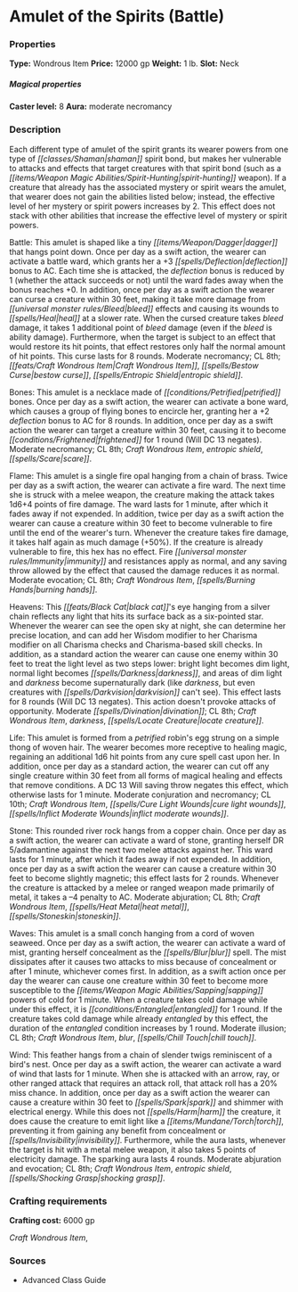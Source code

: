 ﻿---
Title: "Amulet of the Spirits (Battle)"
Type: "Wondrous Item"
Price: "12000 gp"
Weight: "1 lb."
Slot: "Neck"
Caster level: "8"
Aura: "moderate necromancy"
Description: |
  "Each different type of _amulet of the spirit_ grants its wearer powers from one type of shaman spirit bond, but makes her vulnerable to attacks and effects that target creatures with that spirit bond (such as a _spirit-hunting_ weapon). If a creature that already has the associated mystery or spirit wears the amulet, that wearer does not gain the abilities listed below; instead, the effective level of her mystery or spirit powers increases by 2. This effect does not stack with other abilities that increase the effective level of mystery or spirit powers.
  _Battle_: This amulet is shaped like a tiny dagger that hangs point down. Once per day as a swift action, the wearer can activate a battle ward, which grants her a +3 deflection bonus to AC. Each time she is attacked, the deflection bonus is reduced by 1 (whether the attack succeeds or not) until the ward fades away when the bonus reaches +0. In addition, once per day as a swift action the wearer can curse a creature within 30 feet, making it take more damage from bleed effects and causing its wounds to heal at a slower rate. When the cursed creature takes bleed damage, it takes 1 additional point of bleed damage (even if the bleed is ability damage). Furthermore, when the target is subject to an effect that would restore its hit points, that effect restores only half the normal amount of hit points. This curse lasts for 8 rounds. Moderate necromancy; CL 8th; Craft Wondrous Item, _bestow curse_, _entropic shield_.
  _Bones_: This amulet is a necklace made of petrified bones. Once per day as a swift action, the wearer can activate a bone ward, which causes a group of flying bones to encircle her, granting her a +2 deflection bonus to AC for 8 rounds. In addition, once per day as a swift action the wearer can target a creature within 30 feet, causing it to become frightened for 1 round (Will DC 13 negates). Moderate necromancy; CL 8th; Craft Wondrous Item, _entropic shield_, _scare_.
  _Flame_: This amulet is a single fire opal hanging from a chain of brass. Twice per day as a swift action, the wearer can activate a fire ward. The next time she is struck with a melee weapon, the creature making the attack takes 1d6+4 points of fire damage. The ward lasts for 1 minute, after which it fades away if not expended. In addition, twice per day as a swift action the wearer can cause a creature within 30 feet to become vulnerable to fire until the end of the wearer's turn. Whenever the creature takes fire damage, it takes half again as much damage (+50%). If the creature is already vulnerable to fire, this hex has no effect. Fire immunity and resistances apply as normal, and any saving throw allowed by the effect that caused the damage reduces it as normal. Moderate evocation; CL 8th; Craft Wondrous Item, _burning hands_.
  _Heavens_: This black cat's eye hanging from a silver chain reflects any light that hits its surface back as a six-pointed star. Whenever the wearer can see the open sky at night, she can determine her precise location, and can add her Wisdom modifier to her Charisma modifier on all Charisma checks and Charisma-based skill checks. In addition, as a standard action the wearer can cause one enemy within 30 feet to treat the light level as two steps lower: bright light becomes dim light, normal light becomes darkness, and areas of dim light and darkness become supernaturally dark (like darkness, but even creatures with darkvision can't see). This effect lasts for 8 rounds (Will DC 13 negates). This action doesn't provoke attacks of opportunity. Moderate divination; CL 8th; Craft Wondrous Item, _darkness_, _locate creature_.
  _Life_: This amulet is formed from a petrified robin's egg strung on a simple thong of woven hair. The wearer becomes more receptive to healing magic, regaining an additional 1d6 hit points from any cure spell cast upon her. In addition, once per day as a standard action, the wearer can cut off any single creature within 30 feet from all forms of magical healing and effects that remove conditions. A DC 13 Will saving throw negates this effect, which otherwise lasts for 1 minute. Moderate conjuration and necromancy; CL 10th; Craft Wondrous Item, _cure light wounds_, _inflict moderate wounds_.
  _Stone_: This rounded river rock hangs from a copper chain. Once per day as a swift action, the wearer can activate a ward of stone, granting herself DR 5/adamantine against the next two melee attacks against her. This ward lasts for 1 minute, after which it fades away if not expended. In addition, once per day as a swift action the wearer can cause a creature within 30 feet to become slightly magnetic; this effect lasts for 2 rounds. Whenever the creature is attacked by a melee or ranged weapon made primarily of metal, it takes a –4 penalty to AC. Moderate abjuration; CL 8th; Craft Wondrous Item, _heat metal_, _stoneskin_.
  _Waves_: This amulet is a small conch hanging from a cord of woven seaweed. Once per day as a swift action, the wearer can activate a ward of mist, granting herself concealment as the _blur_ spell. The mist dissipates after it causes two attacks to miss because of concealment or after 1 minute, whichever comes first. In addition, as a swift action once per day the wearer can cause one creature within 30 feet to become more susceptible to the sapping powers of cold for 1 minute. When a creature takes cold damage while under this effect, it is entangled for 1 round. If the creature takes cold damage while already entangled by this effect, the duration of the entangled condition increases by 1 round. Moderate illusion; CL 8th; Craft Wondrous Item, _blur_, _chill touch_.
  _Wind_: This feather hangs from a chain of slender twigs reminiscent of a bird's nest. Once per day as a swift action, the wearer can activate a ward of wind that lasts for 1 minute. When she is attacked with an arrow, ray, or other ranged attack that requires an attack roll, that attack roll has a 20% miss chance. In addition, once per day as a swift action the wearer can cause a creature within 30 feet to spark and shimmer with electrical energy. While this does not harm the creature, it does cause the creature to emit light like a torch, preventing it from gaining any benefit from concealment or invisibility. Furthermore, while the aura lasts, whenever the target is hit with a metal melee weapon, it also takes 5 points of electricity damage. The sparking aura lasts 4 rounds. Moderate abjuration and evocation; CL 8th; Craft Wondrous Item, _entropic shield_, _shocking grasp_."
Crafting cost: "6000 gp"
Sources: "['Advanced Class Guide']"
---

# Amulet of the Spirits (Battle)

### Properties

**Type:** Wondrous Item **Price:** 12000 gp **Weight:** 1 lb. **Slot:** Neck

##### Magical properties

**Caster level:** 8 **Aura:** moderate necromancy

### Description

Each different type of amulet of the spirit grants its wearer powers from one type of _[[classes/Shaman|shaman]]_ spirit bond, but makes her vulnerable to attacks and effects that target creatures with that spirit bond (such as a _[[items/Weapon Magic Abilities/Spirit-Hunting|spirit-hunting]]_ weapon). If a creature that already has the associated mystery or spirit wears the amulet, that wearer does not gain the abilities listed below; instead, the effective level of her mystery or spirit powers increases by 2. This effect does not stack with other abilities that increase the effective level of mystery or spirit powers.

Battle: This amulet is shaped like a tiny _[[items/Weapon/Dagger|dagger]]_ that hangs point down. Once per day as a swift action, the wearer can activate a battle ward, which grants her a +3 _[[spells/Deflection|deflection]]_ bonus to AC. Each time she is attacked, the _deflection_ bonus is reduced by 1 (whether the attack succeeds or not) until the ward fades away when the bonus reaches +0. In addition, once per day as a swift action the wearer can curse a creature within 30 feet, making it take more damage from _[[universal monster rules/Bleed|bleed]]_ effects and causing its wounds to _[[spells/Heal|heal]]_ at a slower rate. When the cursed creature takes _bleed_ damage, it takes 1 additional point of _bleed_ damage (even if the _bleed_ is ability damage). Furthermore, when the target is subject to an effect that would restore its hit points, that effect restores only half the normal amount of hit points. This curse lasts for 8 rounds. Moderate necromancy; CL 8th; _[[feats/Craft Wondrous Item|Craft Wondrous Item]]_, _[[spells/Bestow Curse|bestow curse]]_, _[[spells/Entropic Shield|entropic shield]]_.

Bones: This amulet is a necklace made of _[[conditions/Petrified|petrified]]_ bones. Once per day as a swift action, the wearer can activate a bone ward, which causes a group of flying bones to encircle her, granting her a +2 _deflection_ bonus to AC for 8 rounds. In addition, once per day as a swift action the wearer can target a creature within 30 feet, causing it to become _[[conditions/Frightened|frightened]]_ for 1 round (Will DC 13 negates). Moderate necromancy; CL 8th; _Craft Wondrous Item_, _entropic shield_, _[[spells/Scare|scare]]_.

Flame: This amulet is a single fire opal hanging from a chain of brass. Twice per day as a swift action, the wearer can activate a fire ward. The next time she is struck with a melee weapon, the creature making the attack takes 1d6+4 points of fire damage. The ward lasts for 1 minute, after which it fades away if not expended. In addition, twice per day as a swift action the wearer can cause a creature within 30 feet to become vulnerable to fire until the end of the wearer's turn. Whenever the creature takes fire damage, it takes half again as much damage (+50%). If the creature is already vulnerable to fire, this hex has no effect. Fire _[[universal monster rules/Immunity|immunity]]_ and resistances apply as normal, and any saving throw allowed by the effect that caused the damage reduces it as normal. Moderate evocation; CL 8th; _Craft Wondrous Item_, _[[spells/Burning Hands|burning hands]]_.

Heavens: This _[[feats/Black Cat|black cat]]_'s eye hanging from a silver chain reflects any light that hits its surface back as a six-pointed star. Whenever the wearer can see the open sky at night, she can determine her precise location, and can add her Wisdom modifier to her Charisma modifier on all Charisma checks and Charisma-based skill checks. In addition, as a standard action the wearer can cause one enemy within 30 feet to treat the light level as two steps lower: bright light becomes dim light, normal light becomes _[[spells/Darkness|darkness]]_, and areas of dim light and _darkness_ become supernaturally dark (like _darkness_, but even creatures with _[[spells/Darkvision|darkvision]]_ can't see). This effect lasts for 8 rounds (Will DC 13 negates). This action doesn't provoke attacks of opportunity. Moderate _[[spells/Divination|divination]]_; CL 8th; _Craft Wondrous Item_, _darkness_, _[[spells/Locate Creature|locate creature]]_.

Life: This amulet is formed from a _petrified_ robin's egg strung on a simple thong of woven hair. The wearer becomes more receptive to healing magic, regaining an additional 1d6 hit points from any cure spell cast upon her. In addition, once per day as a standard action, the wearer can cut off any single creature within 30 feet from all forms of magical healing and effects that remove conditions. A DC 13 Will saving throw negates this effect, which otherwise lasts for 1 minute. Moderate conjuration and necromancy; CL 10th; _Craft Wondrous Item_, _[[spells/Cure Light Wounds|cure light wounds]]_, _[[spells/Inflict Moderate Wounds|inflict moderate wounds]]_.

Stone: This rounded river rock hangs from a copper chain. Once per day as a swift action, the wearer can activate a ward of stone, granting herself DR 5/adamantine against the next two melee attacks against her. This ward lasts for 1 minute, after which it fades away if not expended. In addition, once per day as a swift action the wearer can cause a creature within 30 feet to become slightly magnetic; this effect lasts for 2 rounds. Whenever the creature is attacked by a melee or ranged weapon made primarily of metal, it takes a –4 penalty to AC. Moderate abjuration; CL 8th; _Craft Wondrous Item_, _[[spells/Heat Metal|heat metal]]_, _[[spells/Stoneskin|stoneskin]]_.

Waves: This amulet is a small conch hanging from a cord of woven seaweed. Once per day as a swift action, the wearer can activate a ward of mist, granting herself concealment as the _[[spells/Blur|blur]]_ spell. The mist dissipates after it causes two attacks to miss because of concealment or after 1 minute, whichever comes first. In addition, as a swift action once per day the wearer can cause one creature within 30 feet to become more susceptible to the _[[items/Weapon Magic Abilities/Sapping|sapping]]_ powers of cold for 1 minute. When a creature takes cold damage while under this effect, it is _[[conditions/Entangled|entangled]]_ for 1 round. If the creature takes cold damage while already _entangled_ by this effect, the duration of the _entangled_ condition increases by 1 round. Moderate illusion; CL 8th; _Craft Wondrous Item_, _blur_, _[[spells/Chill Touch|chill touch]]_.

Wind: This feather hangs from a chain of slender twigs reminiscent of a bird's nest. Once per day as a swift action, the wearer can activate a ward of wind that lasts for 1 minute. When she is attacked with an arrow, ray, or other ranged attack that requires an attack roll, that attack roll has a 20% miss chance. In addition, once per day as a swift action the wearer can cause a creature within 30 feet to _[[spells/Spark|spark]]_ and shimmer with electrical energy. While this does not _[[spells/Harm|harm]]_ the creature, it does cause the creature to emit light like a _[[items/Mundane/Torch|torch]]_, preventing it from gaining any benefit from concealment or _[[spells/Invisibility|invisibility]]_. Furthermore, while the aura lasts, whenever the target is hit with a metal melee weapon, it also takes 5 points of electricity damage. The sparking aura lasts 4 rounds. Moderate abjuration and evocation; CL 8th; _Craft Wondrous Item_, _entropic shield_, _[[spells/Shocking Grasp|shocking grasp]]_.

### Crafting requirements

**Crafting cost:** 6000 gp

_Craft Wondrous Item_,

### Sources

* Advanced Class Guide